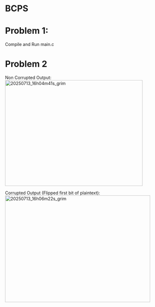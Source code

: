# BCPS

# Problem 1:
Compile and Run main.c

# Problem 2
Non Corrupted Output:
<img width="451" height="347" alt="20250713_16h04m41s_grim" src="https://github.com/user-attachments/assets/c96d6163-3b3b-4c0f-b576-77d264042dc5" />

Corrupted Output (Flipped first bit of plaintext):
<img width="476" height="350" alt="20250713_16h06m22s_grim" src="https://github.com/user-attachments/assets/9c14f22f-0341-442a-96df-e0cee798c94c" />
